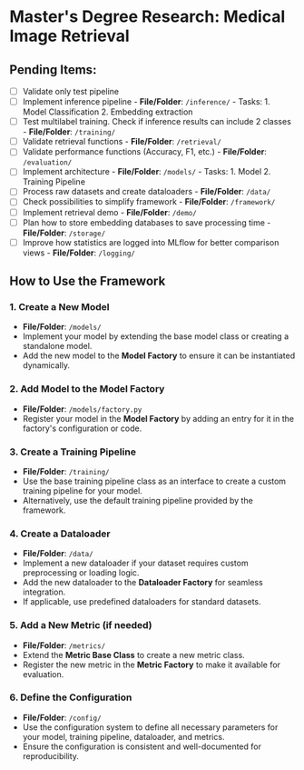 # Master's Degree Research: Medical Image Retrieval

## Pending Items:

- [ ] Validate only test pipeline
- [ ] Implement inference pipeline
        - **File/Folder**: `/inference/`
        - Tasks:
                1. Model Classification
                2. Embedding extraction
- [ ] Test multilabel training. Check if inference results can include 2 classes
        - **File/Folder**: `/training/`
- [ ] Validate retrieval functions
        - **File/Folder**: `/retrieval/`
- [ ] Validate performance functions (Accuracy, F1, etc.)
        - **File/Folder**: `/evaluation/`
- [ ] Implement architecture
        - **File/Folder**: `/models/`
        - Tasks:
                1. Model
                2. Training Pipeline
- [ ] Process raw datasets and create dataloaders
        - **File/Folder**: `/data/`
- [ ] Check possibilities to simplify framework
        - **File/Folder**: `/framework/`
- [ ] Implement retrieval demo
        - **File/Folder**: `/demo/`
- [ ] Plan how to store embedding databases to save processing time
        - **File/Folder**: `/storage/`
- [ ] Improve how statistics are logged into MLflow for better comparison views
        - **File/Folder**: `/logging/`

## How to Use the Framework

### 1. Create a New Model
- **File/Folder**: `/models/`
- Implement your model by extending the base model class or creating a standalone model.
- Add the new model to the **Model Factory** to ensure it can be instantiated dynamically.

### 2. Add Model to the Model Factory
- **File/Folder**: `/models/factory.py`
- Register your model in the **Model Factory** by adding an entry for it in the factory's configuration or code.

### 3. Create a Training Pipeline
- **File/Folder**: `/training/`
- Use the base training pipeline class as an interface to create a custom training pipeline for your model.
- Alternatively, use the default training pipeline provided by the framework.

### 4. Create a Dataloader
- **File/Folder**: `/data/`
- Implement a new dataloader if your dataset requires custom preprocessing or loading logic.
- Add the new dataloader to the **Dataloader Factory** for seamless integration.
- If applicable, use predefined dataloaders for standard datasets.

### 5. Add a New Metric (if needed)
- **File/Folder**: `/metrics/`
- Extend the **Metric Base Class** to create a new metric class.
- Register the new metric in the **Metric Factory** to make it available for evaluation.

### 6. Define the Configuration
- **File/Folder**: `/config/`
- Use the configuration system to define all necessary parameters for your model, training pipeline, dataloader, and metrics.
- Ensure the configuration is consistent and well-documented for reproducibility.